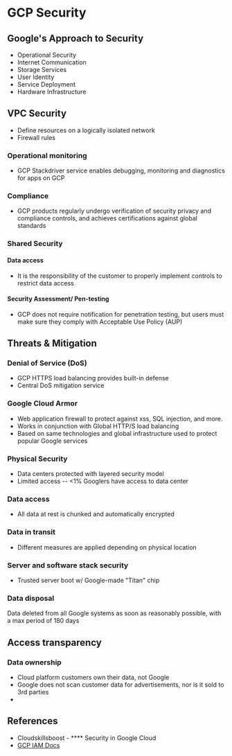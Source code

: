 # GCP Security

## Google's Approach to Security

* Operational Security&#x20;
* Internet Communication
* Storage Services
* User Identity
* Service Deployment&#x20;
* Hardware Infrastructure&#x20;

## VPC Security&#x20;

* Define resources on a logically isolated network&#x20;
* Firewall rules&#x20;

### Operational monitoring&#x20;

* GCP Stackdriver service enables debugging, monitoring and diagnostics for apps on GCP

### Compliance&#x20;

* GCP products regularly undergo verification of security privacy and compliance controls, and achieves certifications against global standards&#x20;

### Shared Security&#x20;

#### Data access&#x20;

* It is the responsibility of the customer to properly implement controls to restrict data access

#### Security Assessment/ Pen-testing&#x20;

* GCP does not require notification for penetration testing, but users must make sure they comply with Acceptable Use Policy (AUP)

## Threats & Mitigation

### Denial of Service (DoS)

* GCP HTTPS load balancing provides built-in defense&#x20;
* Central DoS mitigation service&#x20;

### Google Cloud Armor

* Web application firewall to protect against xss, SQL injection, and more.&#x20;
* Works in conjunction with Global HTTP/S load balancing&#x20;
* Based on same technologies and global infrastructure used to protect popular Google services

### Physical Security&#x20;

* Data centers protected with layered security model
* Limited access -- <1% Googlers have access to data center

### Data access

* All data at rest is chunked and automatically encrypted&#x20;

### Data in transit

* Different measures are applied depending on physical location&#x20;

### Server and software stack security&#x20;

* Trusted server boot w/ Google-made "Titan" chip&#x20;

### Data disposal

Data deleted from all Google systems as soon as reasonably possible, with a max period of 180 days&#x20;

## Access transparency&#x20;

### Data ownership

* Cloud platform customers own their data, not Google
* Google does not scan customer data for advertisements, nor is it sold to 3rd parties&#x20;
*

## References&#x20;

* Cloudskillsboost - **** Security in Google Cloud
* [GCP IAM Docs](https://cloud.google.com/iam/docs/overview)
